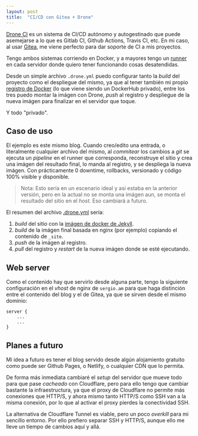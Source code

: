```yaml
---
layout: post
title:  "CI/CD con Gitea + Drone"
---
```

[Drone CI](https://www.drone.io/) es un sistema de CI/CD autónomo y autogestinado que puede asemejarse a lo que es Gitlab CI, Github Actions, Travis CI, etc. En mi caso, al usar [Gitea](https://gitea.io/), me viene perfecto para dar soporte de CI a mis proyectos.

Tengo ambos sistemas corriendo en Docker, y a mayores tengo un [runner](https://docs.drone.io/runner/overview/) en cada servidor donde quiero tener funcionando cosas desatendidas.

Desde un simple archivo `.drone.yml` puedo configurar tanto la _build_ del proyecto como el despliegue del mismo, ya que al tener también mi propio [registro de Docker](https://docs.docker.com/registry/) (lo que viene siendo un DockerHub privado), entre los tres puedo montar la imágen con Drone, _push_ al registro y despliegue de la nueva imágen para finalizar en el servidor que toque.

Y todo "privado".

## Caso de uso

El ejemplo es este mismo blog. Cuando creo/edito una entrada, o literalmente cualquier archivo del mismo, al _commitear_ los cambios a _git_ se ejecuta un _pipeline_ en el runner que corresponda, reconstruye el sitio y crea una imágen del resultado final, lo manda al registro, y se despliega la nueva imágen. Con prácticamente 0 downtime, rollbacks, versionado y código 100% visible y disponible.

> Nota: Esto sería en un escenario ideal y así estaba en la anterior versión, pero en la actual no se monta una imágen aun, se monta el resultado del sitio en el _host_. Eso cambiará a futuro.

El resumen del archivo [.drone.yml](https://sergio.am/code/sergio.am/src/branch/main/.drone.yml) sería:

1. _build_ del sitio con la [imágen de docker de Jekyll](https://hub.docker.com/r/jekyll/jekyll/).
2. _build_ de la imágen final basada en nginx (por ejemplo) copiando el contenido de `_site`.
3. _push_ de la imágen al registro.
4. _pull_ del registro y _restart_ de la nueva imágen donde se esté ejecutando.

## Web server

Como el contenido hay que servirlo desde alguna parte, tengo la siguiente configuración en el _vhost_ de nginx de `sergio.am` para que haga distinción entre el contenido del blog y el de Gitea, ya que se sirven desde el mismo dominio:

```nginx
server {
    ...
    ...
}
```

## Planes a futuro

Mi idea a futuro es tener el blog servido desde algún alojamiento gratuito como puede ser Github Pages, o Netlify, o cualquier CDN que lo permita.

De forma más inmediata cambiaré el _setup_ del servidor que mueve todo para que pase _cacheado_ con Cloudflare, pero para ello tengo que cambiar bastante la infraestructura, ya que el proxy de Cloudflare no permite más conexiones que HTTP/S, y ahora mismo tanto HTTP/S como SSH van a la misma conexión, por lo que al activar el proxy pierdes la conectividad SSH.

La alternativa de Cloudflare Tunnel es viable, pero un poco _overkill_ para mi sencillo entorno. Por ello prefiero separar SSH y HTTP/S, aunque ello me lleve un tiempo de cambios aquí y allá.
